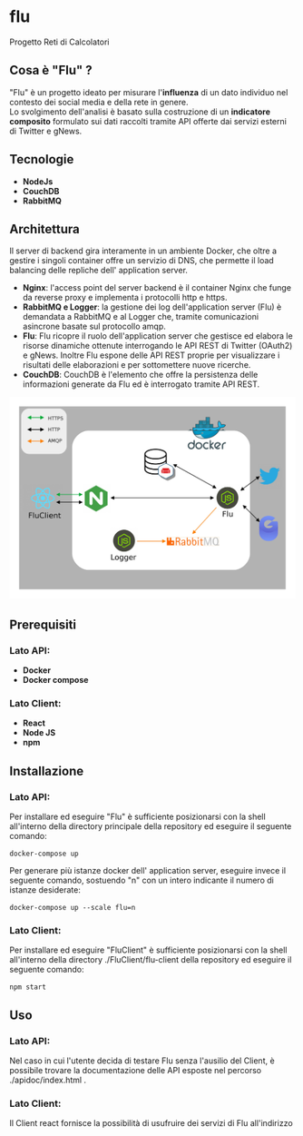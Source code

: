 # flu

Progetto Reti di Calcolatori

## Cosa è "Flu" ?
"Flu" è un progetto ideato per misurare l'**influenza** di un dato individuo nel contesto dei social media e della rete in genere. 
<br />
Lo svolgimento dell'analisi è basato sulla costruzione di un **indicatore composito** formulato sui dati raccolti tramite API offerte dai servizi esterni di Twitter e gNews.


## Tecnologie
- **NodeJs**
- **CouchDB**
- **RabbitMQ**


## Architettura

Il server di backend gira interamente in un ambiente Docker, che oltre a gestire i singoli container offre un servizio di DNS, che permette il load balancing delle repliche dell' application server.
- **Nginx**: l'access point del server backend è il container Nginx che funge da reverse proxy e implementa i protocolli http e https.
- **RabbitMQ e Logger**: la gestione dei log dell'application server (Flu) è demandata a RabbitMQ e al Logger che, tramite comunicazioni asincrone basate sul protocollo amqp.
- **Flu**: Flu ricopre il ruolo dell'application server che gestisce ed elabora le risorse dinamiche ottenute interrogando le API REST di Twitter (OAuth2) e gNews.
Inoltre Flu espone delle API REST proprie per visualizzare i risultati delle elaborazioni e per sottomettere nuove ricerche.  
- **CouchDB**: CouchDB è l'elemento che offre la persistenza delle informazioni generate da Flu ed è interrogato tramite API REST. 

![alt text](./Docs/architettura_flu.jpg)



## Prerequisiti
### Lato API:
- **Docker**
- **Docker compose**

### Lato Client:
- **React**
- **Node JS**
- **npm**

## Installazione
### Lato API:

Per installare ed eseguire "Flu" è sufficiente posizionarsi con la shell all'interno della directory principale della repository ed eseguire il seguente comando:

```
docker-compose up
```

Per generare più istanze docker dell' application server, eseguire invece il seguente comando, sostuendo "n" con un intero indicante il numero di istanze desiderate: 

```
docker-compose up --scale flu=n
```
### Lato Client:

Per installare ed eseguire "FluClient" è sufficiente posizionarsi con la shell all'interno della directory ./FluClient/flu-client della repository ed eseguire il seguente comando:

```
npm start
```

## Uso
### Lato API:
Nel caso in cui l'utente decida di testare Flu senza l'ausilio del Client, è possibile trovare la documentazione delle API esposte nel percorso ./apidoc/index.html .

### Lato Client:
Il Client react fornisce la possibilità di usufruire dei servizi di Flu all'indirizzo




